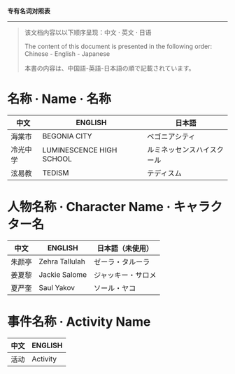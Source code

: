 **专有名词对照表**

---

> 该文档内容以以下顺序呈现：中文 · 英文 · 日语
>
> The content of this document is presented in the following order: Chinese - English - Japanese
>
> 本書の内容は、中国語-英語-日本語の順で記載されています。

# 名称 · Name · 名称

| 中文     | ENGLISH                  | 日本語                     |
| -------- | ------------------------ | -------------------------- |
| 海棠市   | BEGONIA CITY             | ベゴニアシティ             |
| 冷光中学 | LUMINESCENCE HIGH SCHOOL | ルミネッセンスハイスクール |
| 泫易教   | TEDISM                   | テディスム                |

# 人物名称 · Character Name · キャラクター名

| 中文 | ENGLISH | 日本語（未使用） |
| ---- | ------- | ---- |
| 朱颜亭 | Zehra Tallulah | ゼーラ・タルーラ |
| 姜夏黎 | Jackie Salome | ジャッキー・サロメ |
| 夏严奎 | Saul Yakov | ソール・ヤコ |

# 事件名称 · Activity Name

| 中文 | ENGLISH |
| ---- | ------- |
| 活动 | Activity |

